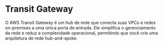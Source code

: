 # Transit Gateway

O AWS Transit Gateway é um hub de rede que conecta suas VPCs e redes on-premises a uma única porta de entrada. Ele simplifica o gerenciamento da rede e reduz a complexidade operacional, permitindo que você crie uma arquitetura de rede hub-and-spoke.